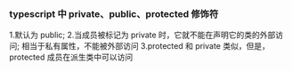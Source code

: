 ### typescript 中 private、public、protected 修饰符

1.默认为 public; 2.当成员被标记为 private 时，它就不能在声明它的类的外部访问; 相当于私有属性，不能被外部访问
3.protected 和 private 类似，但是，protected 成员在派生类中可以访问
